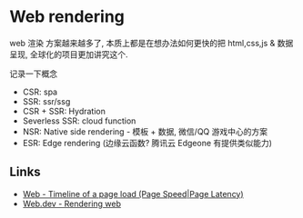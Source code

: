 # Web rendering

web 渲染 方案越来越多了, 本质上都是在想办法如何更快的把 html,css,js & 数据呈现, 全球化的项目更加讲究这个.

记录一下概念

- CSR: spa
- SSR: ssr/ssg
- CSR + SSR: Hydration
- Severless SSR: cloud function
- NSR: Native side rendering - 模板 + 数据, 微信/QQ 游戏中心的方案
- ESR: Edge rendering (边缘云函数? 腾讯云 Edgeone 有提供类似能力)

## Links

- [Web - Timeline of a page load (Page Speed|Page Latency)](https://datacadamia.com/web/browser/page_load)
- [Web.dev - Rendering web](https://web.dev/articles/rendering-on-the-web?hl=zh-cn)
